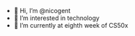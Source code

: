 - 👋 Hi, I’m @nicogent
- 👀 I’m interested in technology
- 🌱 I’m currently at eighth week of CS50x


<!---
nicogent/nicogent is a ✨ special ✨ repository because its `README.md` (this file) appears on your GitHub profile.
You can click the Preview link to take a look at your changes.
--->
